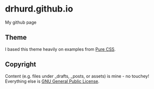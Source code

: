 drhurd.github.io
================

My github page


## Theme

I based this theme heavily on examples from [Pure CSS](http://purecss.io/).


## Copyright

Content (e.g. files under _drafts, _posts, or assets) is mine - no touchey! Everything else is [GNU General Public License](https://github.com/mmistakes/hpstr-jekyll-theme/blob/master/LICENSE).